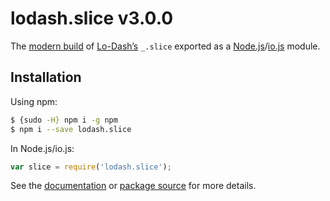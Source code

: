 # lodash.slice v3.0.0

The [modern build](https://github.com/lodash/lodash/wiki/Build-Differences) of [Lo-Dash’s](https://lodash.com/) `_.slice` exported as a [Node.js](http://nodejs.org/)/[io.js](https://iojs.org/) module.

## Installation

Using npm:

```bash
$ {sudo -H} npm i -g npm
$ npm i --save lodash.slice
```

In Node.js/io.js:

```js
var slice = require('lodash.slice');
```

See the [documentation](https://lodash.com/docs#slice) or [package source](https://github.com/lodash/lodash/blob/3.0.0-npm-packages/lodash.slice) for more details.
